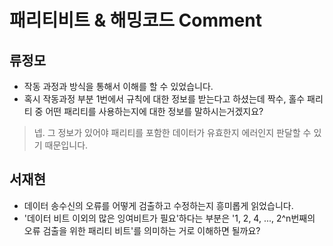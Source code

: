 # 패리티비트 & 해밍코드 Comment

## 류정모
- 작동 과정과 방식을 통해서 이해를 할 수 있었습니다. 
- 혹시 작동과정 부분 1번에서 규칙에 대한 정보를 받는다고 하셨는데 짝수, 홀수 패리티 중 어떤 패리티를 사용하는지에 대한 정보를 말하시는거겠지요?
>넵. 그 정보가 있어야 패리티를 포함한 데이터가 유효한지 에러인지 판달할 수 있기 때문입니다.


## 서재현
- 데이터 송수신의 오류를 어떻게 검출하고 수정하는지 흥미롭게 읽었습니다.
- '데이터 비트 이외의 많은 잉여비트가 필요'하다는 부분은 '1, 2, 4, ..., 2^n번째의 오류 검출을 위한 패리티 비트'를 의미하는 거로 이해하면 될까요?
